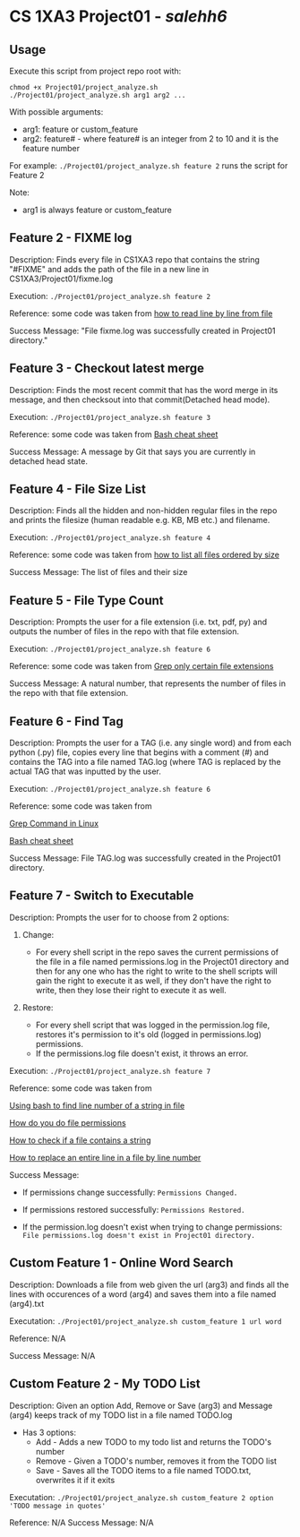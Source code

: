 #   CS 1XA3 Project01 - <salehh6> *salehh6* 

## Usage
Execute this script from project repo root with:

    chmod +x Project01/project_analyze.sh
    ./Project01/project_analyze.sh arg1 arg2 ...
   
With possible arguments:
  * arg1: feature or custom_feature
  * arg2: feature# - where feature# is an integer from 2 to 10 and it is the feature number
    
For example:
   `./Project01/project_analyze.sh feature 2`
            runs the script for Feature 2
            
Note:
  - arg1 is always feature or custom_feature
    
## Feature 2 - FIXME log
Description: Finds every file in CS1XA3 repo that contains the string "#FIXME" and adds the path of the file in a new line in CS1XA3/Project01/fixme.log

Execution: 
   `./Project01/project_analyze.sh feature 2`
   
Reference: some code was taken from 
[how to read line by line from file](https://www.cyberciti.biz/faq/unix-howto-read-line-by-line-from-file/)
    
Success Message:    "File fixme.log was successfully created in Project01 directory."

## Feature 3 - Checkout latest merge
Description: Finds the most recent commit that has the word merge in its message, and then checksout into that commit(Detached head mode).

Execution: 
    `./Project01/project_analyze.sh feature 3`

Reference: some code was taken from 
[Bash cheat sheet](https://devhints.io/bash)

Success Message:    A message by Git that says you are currently in detached head state.

## Feature 4 - File Size List
Description: Finds all the hidden and non-hidden regular files in the repo and prints the filesize (human readable e.g. KB, MB etc.) and filename.

Execution: 
   `./Project01/project_analyze.sh feature 4`

Reference: some code was taken from 
[how to list all files ordered by size](https://unix.stackexchange.com/questions/53737/how-to-list-all-files-ordered-by-size)

Success Message: The list of files and their size

## Feature 5 - File Type Count
Description: Prompts the user for a file extension (i.e. txt, pdf, py) and outputs the number of files in the repo with that file extension.

Execution: 
   `./Project01/project_analyze.sh feature 6`

Reference: some code was taken from 
[Grep only certain file extensions](https://stackoverflow.com/questions/12516937/grep-but-only-certain-file-extensions)

Success Message: A natural number, that represents the number of files in the repo with that file extension.

## Feature 6 - Find Tag
Description: Prompts the user for a TAG (i.e. any single word) and from each python (.py) file, copies every line that begins with a comment (#) and contains the TAG into a file named TAG.log (where TAG is replaced by the actual TAG that was inputted by the user.

Execution: 
   `./Project01/project_analyze.sh feature 6`

Reference: some code was taken from 

[Grep Command in Linux](https://linuxize.com/post/how-to-use-grep-command-to-search-files-in-linux/)

[Bash cheat sheet](https://devhints.io/bash)

Success Message: File TAG.log was successfully created in the Project01 directory.

## Feature 7 - Switch to Executable
Description: Prompts the user for to choose from 2 options:

1. Change:
    * For every shell script in the repo saves the current permissions of the file in a file named permissions.log in the Project01 directory and then for any one who has the right to write to the shell scripts will gain the right to execute it as well, if they don't have the right to write, then they lose their right to execute it as well.

2. Restore:
    * For every shell script that was logged in the permission.log file, restores it's permission to it's old (logged in permissions.log) permissions.
    * If the permissions.log file doesn't exist, it throws an error.
    
Execution: 
   `./Project01/project_analyze.sh feature 7`

Reference: some code was taken from 

[Using bash to find line number of a string in file](https://stackoverflow.com/questions/20026370/using-bash-script-to-find-line-number-of-string-in-file)

[How do you do file permissions](https://askubuntu.com/questions/528411/how-do-you-view-file-permissions)
 
[How to check if a file contains a string](https://stackoverflow.com/questions/11287861/how-to-check-if-a-file-contains-a-specific-string-using-bash)

[How to replace an entire line in a file by line number](https://stackoverflow.com/questions/11145270/how-to-replace-an-entire-line-in-a-text-file-by-line-number/11145362)

Success Message: 

* If permissions change successfully:
    `Permissions Changed.`
    
* If permissions restored successfully:
    `Permissions Restored.`

* If the permission.log doesn't exist when trying to change permissions:
    `File permissions.log doesn't exist in Project01 directory.`

## Custom Feature 1 - Online Word Search
Description: Downloads a file from web given the url (arg3) and finds all the lines with occurences of a word (arg4) and saves them into a file named (arg4).txt

Executation: 
   `./Project01/project_analyze.sh custom_feature 1 url word`

Reference: 
    N/A

Success Message: N/A

## Custom Feature 2 - My TODO List
Description: Given an option Add, Remove or Save (arg3) and Message (arg4) keeps track of my TODO list in a file named TODO.log
  - Has 3 options:
    * Add - Adds a new TODO to my todo list and returns the TODO's number
    * Remove - Given a TODO's number, removes it from the TODO list
    * Save - Saves all the TODO items to a file named TODO.txt, overwrites it if it exits
    
Executation: 
   `./Project01/project_analyze.sh custom_feature 2 option 'TODO message in quotes'`

Reference: 
    N/A
Success Message: N/A

